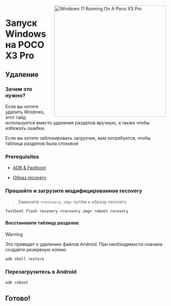 <img align="right" src="https://github.com/woa-vayu-archive/src_vayu_windows/blob/main/2Poco X3 Pro Windows.png" width="350" alt="Windows 11 Running On A Poco X3 Pro">

# Запуск Windows на POCO X3 Pro

## Удаление 

### Зачем это нужно?
Если вы хотите удалить Windows, этот гайд используется вместо удаления разделов вручную, а также чтобы избежать ошибки.

Если вы хотите заблокировать загрузчик, вам потребуется, чтобы таблица разделов была стоковой
### Prerequisites
- [ADB & Fastboot](https://developer.android.com/studio/releases/platform-tools)
  
- [Образ recovery](https://github.com/woa-vayu-archive/Port-Windows-11-POCO-X3-Pro/releases/tag/Recoveries)

### Прошейте и загрузите модифицированное recovery
> Замените `<recovery.img>` путём к образу recovery
```cmd
fastboot flash recovery <recovery.img> reboot recovery
```

#### Восстановите таблицу разделов 
> [!Warning]
> Это приведет к удалению файлов Android. При необходимости сначала создайте резервную копию.
```cmd
adb shell restore
```

### Перезагрузитесь в Android 
```cmd
adb reboot 
```

## Готово!
